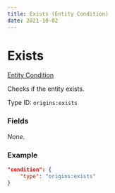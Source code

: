 ```yaml
---
title: Exists (Entity Condition)
date: 2021-10-02
---
```

# Exists

[Entity Condition](../entity_conditions.md)

Checks if the entity exists.

Type ID: `origins:exists`

### Fields

_None._

### Example
```json
"condition": {
    "type": "origins:exists"
}
```